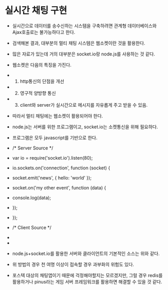 # 실시간 채팅 구현
- 실시간으로 데이터를 송수신하는 시스템을 구축하려면 관계형 데이터베이스와 Ajax호출로는 불가능하다고 한다.
- 검색해본 결과, 대부분의 멀티 채팅 시스템은 웹소켓이란 것을 활용한다.
- 많은 자료가 있는데 거의 대부분은 socket.io랑 node.js를 사용하는 것 같다.

- 웹소켓은 다음의 특징을 가진다.
- 1) http통신의 단점을 개선
- 2) 영구적 양방향 통신
- 3) client와 server가 실시간으로 메시지를 자유롭게 주고 받을 수 있음.
- 따라서 멀티 채팅에는 웹소켓이 활용되어야 한다.

- node.js는 서버를 위한 프로그램이고, socket.io는 소켓통신을 위해 필요하다.
- 프로그램은 모두 javascript를 기반으로 한다.

- /* Server Source */
- var io = require('socket.io').listen(80);

- io.sockets.on('connection', function (socket) {
-  socket.emit('news', { hello: 'world' });
-  socket.on('my other event', function (data) {
-    console.log(data);
-  });
- });

- /* Client Source */
- <script src="/socket.io/socket.io.js"></script>
- <script>
-  var socket = io.connect('http://localhost');
-  socket.on('news', function (data) {
-    console.log(data);
-    socket.emit('my other event', { my: 'data' });
-  });
- </script>

- node.js+socket.io를 활용한 서버와 클라이언트의 기본적인 소스는 위와 같다.

- 위 방법의 경우 천 여명 이상이 접속할 경우 과부화의 위험도 있다.
- 포스텍 대상의 채팅앱이기 때문에 걱정해야할지는 모르겠지만, 그럴 경우 redis를 활용하거나 pinus라는 게임 서버 프레임워크를 활용하면 해결할 수 있을 것 같다.